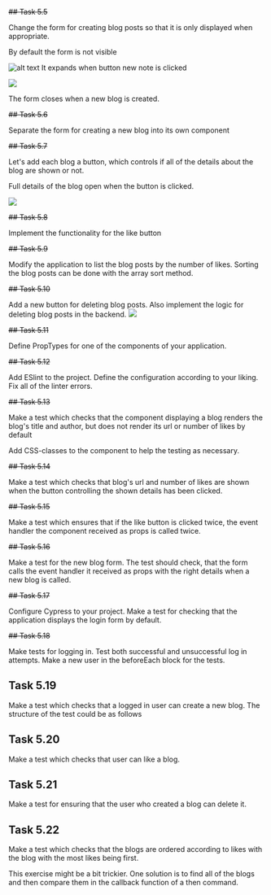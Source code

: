 ~~## Task 5.5~~

Change the form for creating blog posts so that it is only displayed when appropriate.

By default the form is not visible

![alt text](https://fullstackopen.com/static/de4cfabdf46a837f1f0bfdba4fd27d67/5a190/13ae.png)
It expands when button new note is clicked

![](https://fullstackopen.com/static/0cb27abc7b56ba5ecdd7e9d48d325c87/5a190/13be.png)

The form closes when a new blog is created.

~~## Task 5.6~~

Separate the form for creating a new blog into its own component

~~## Task 5.7~~

Let's add each blog a button, which controls if all of the details about the blog are shown or not.

Full details of the blog open when the button is clicked.

![](https://fullstackopen.com/static/b49e9ca45d0582829eed343baad44910/5a190/13ea.png)

~~## Task 5.8~~

Implement the functionality for the like button

~~## Task 5.9~~

Modify the application to list the blog posts by the number of likes. Sorting the blog posts can be done with the array sort method.

~~## Task 5.10~~

Add a new button for deleting blog posts. Also implement the logic for deleting blog posts in the backend.
![](https://fullstackopen.com/static/87b7180f1f10ce670af1bc21f50233ec/5a190/14ea.png)

~~## Task 5.11~~

Define PropTypes for one of the components of your application.

~~## Task 5.12~~

Add ESlint to the project. Define the configuration according to your liking. Fix all of the linter errors.

~~## Task 5.13~~

Make a test which checks that the component displaying a blog renders the blog's title and author, but does not render its url or number of likes by default

Add CSS-classes to the component to help the testing as necessary.

~~## Task 5.14~~

Make a test which checks that blog's url and number of likes are shown when the button controlling the shown details has been clicked.

~~## Task 5.15~~

Make a test which ensures that if the like button is clicked twice, the event handler the component received as props is called twice.

~~## Task 5.16~~

Make a test for the new blog form. The test should check, that the form calls the event handler it received as props with the right details when a new blog is called.

~~## Task 5.17~~

Configure Cypress to your project. Make a test for checking that the application displays the login form by default.

~~## Task 5.18~~

Make tests for logging in. Test both successful and unsuccessful log in attempts.
Make a new user in the beforeEach block for the tests.

## Task 5.19

Make a test which checks that a logged in user can create a new blog. The structure of the test could be as follows

## Task 5.20

Make a test which checks that user can like a blog.

## Task 5.21

Make a test for ensuring that the user who created a blog can delete it.

## Task 5.22

Make a test which checks that the blogs are ordered according to likes with the blog with the most likes being first.

This exercise might be a bit trickier. One solution is to find all of the blogs and then compare them in the callback function of a then command.
